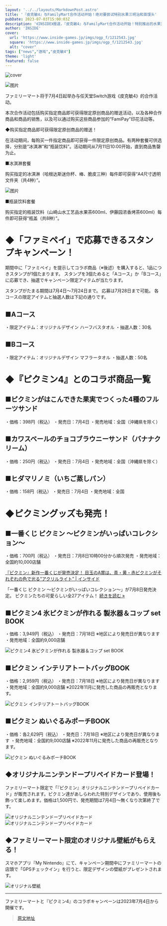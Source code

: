 ```yaml
---
layout: '../../layouts/MarkdownPost.astro'
title: '『皮克敏4』与FamilyMart合作活动开始！绝对要尝试特别水果三明治和蒸馒头'
pubDate: 2023-07-03T15:00:03Z
description: '《INSIDE》报道，『皮克敏4』与FamilyMart合作活动开始！特别推出的水果三明治和蒸馒头绝对是必吃的。'
author: 'INSIDE'
cover:
  url: 'https://www.inside-games.jp/imgs/ogp_f/1212543.jpg'
  square: 'https://www.inside-games.jp/imgs/ogp_f/1212543.jpg'
  alt: "cover"
tags: ["news","游戏","皮克敏4"]
theme: 'light'
featured: false
---
```


![cover](https://www.inside-games.jp/imgs/ogp_f/1212543.jpg)

![图片](https://www.inside-games.jp/imgs/zoom/1212563.jpg)

ファミリーマート将于7月4日起举办与任天堂Switch游戏《皮克敏4》的合作活动。

本次合作活动包括购买指定商品即可获得限定原创商品的赠送活动，以及各种合作商品和商品的销售，以及可以通过购买这些商品参加的“FamiPay”印花活动等。

◆购买指定商品即可获得限定原创商品的赠送！

在活动期间，每购买一件指定商品即可获得一件限定原创商品。有两种套餐可供选择，分别是“冰淇淋”和“瓶装饮料”。活动期间从7月11日10:00开始，直到商品售罄为止。

■冰淇淋套餐

购买指定的冰淇淋（哈根达斯迷你杯、棒、脆皮三种）每件即可获得“A4尺寸透明文件夹（共4种）”。

![图片](https://www.inside-games.jp/imgs/zoom/1212558.jpg)

■瓶装饮料套餐

购买指定的瓶装饮料（山崎山水工艺品水果茶600ml、伊藤园浓香烤茶600ml）每件即可获得“瓶盖（共8种）”。
# ◆「ファミペイ」で応募できるスタンプキャンペーン！

期間中に「ファミペイ」を提示してコラボ商品（※後述）を購入すると、1品につきスタンプが1個たまります。 スタンプを3個ためると「Aコース」か「Bコース」に応募でき、抽選でキャンペーン限定アイテムが当たります。

スタンプがたまる期間は7月4日～7月24日まで。 応募は7月28日まで可能。 各コースの限定アイテムと抽選人数は下記の通りです。

## ■Aコース

・限定アイテム：オリジナルデザイン ハーフバスタオル
・抽選人数：30名

## ■Bコース

・限定アイテム：オリジナルデザイン マフラータオル
・抽選人数：50名

# ◆『ピクミン4』とのコラボ商品一覧

## ■ピクミンがはこんできた果実でつくった4種のフルーツサンド

・価格：398円（税込）
・発売日：7月4日
・発売地域：全国（沖縄県を除く）

## ■カワスベールのチョコブラウニーサンド（バナナクリーム）

・価格：250円（税込）
・発売日：7月4日
・発売地域：全国（沖縄県を除く）

## ■ヒダマリノミ（いちご蒸しパン）

・価格：158円（税込）
・発売日：7月4日
・発売地域：全国

# ◆ピクミングッズも発売！

## ■一番くじ ピクミン ～ピクミンがいっぱいコレクション～

・価格：700円（税込）
・発売日：7月8日10時00分から順次発売
・発売地域：全国約10,000店舗

[『ピクミン』新作一番くじが発売決定！ 目玉のA賞は、青・黄・赤ピクミンがそれぞれの色で光る“アクリルライト” | インサイド](https://www.inside-games.jp/article/2023/06/22/146747.html)

「一番くじ ピクミン ～ピクミンがいっぱいコレクション～」が7月8日発売決定。 ピクミンたちの可愛らしい全27アイテム！
[続きを読む »](https://www.inside-games.jp/article/2023/06/22/146747.html)

## ■ピクミン4 氷ピクミンが作れる 製氷器＆コップ set BOOK
・価格：3,949円（税込）
・発売日：7月18日 ※地区により発売日が異なります
・発売地域：全国約9,000店舗

![ピクミン4 氷ピクミンが作れる 製氷器＆コップ set BOOK](https://www.inside-games.jp/imgs/zoom/1212547.jpg)

## ■ピクミン インテリアトートバッグBOOK
・価格：2,959円（税込）
・発売日：7月18日 ※地区により発売日が異なります
・発売地域：全国約9,000店舗
※2022年11月に発売した商品の再販売となります。

![ピクミン インテリアトートバッグBOOK](https://www.inside-games.jp/imgs/zoom/1212546.jpg)

## ■ピクミン ぬいぐるみポーチBOOK
・価格：各2,629円（税込）
・発売日：7月18日 ※地区により発売日が異なります
・発売地域：全国約9,000店舗
※2022年11月に発売した商品の再販売となります。

![ピクミン ぬいぐるみポーチBOOK](https://www.inside-games.jp/imgs/zoom/1212548.jpg)

## ◆オリジナルニンテンドープリペイドカード登場！
ファミリーマート限定で「『ピクミン』オリジナルニンテンドープリペイドカード」が販売されます。ピクミン達があしらわれた特別デザインであり、使用後も飾って楽しめます。価格は1,500円で、発売期間は7月4日～無くなり次第終了です。

![オリジナルニンテンドープリペイドカード](https://www.inside-games.jp/imgs/zoom/1212549.jpg)
![オリジナルニンテンドープリペイドカード](https://www.inside-games.jp/imgs/zoom/1212561.jpg)

## ◆ファミリーマート限定のオリジナル壁紙がもらえる！
スマホアプリ『My Nintendo』にて、キャンペーン期間中にファミリーマートの店頭で「GPSチェックイン」を行うと、限定デザインの壁紙がプレゼントされます。

![オリジナル壁紙](https://www.inside-games.jp/imgs/zoom/1212565.jpg)

---

ファミリーマートと『ピクミン4』のコラボキャンペーンは2023年7月4日から開催です。

>[原文地址](https://www.inside-games.jp/article/2023/07/04/146973.html)  